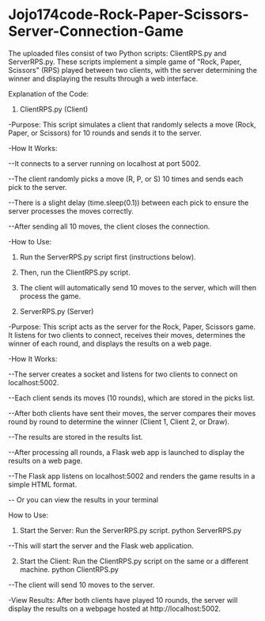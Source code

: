 # Jojo174code-Rock-Paper-Scissors-Server-Connection-Game


The uploaded files consist of two Python scripts: ClientRPS.py and ServerRPS.py. These scripts implement a simple game of "Rock, Paper, Scissors" (RPS) played between two clients, with the server determining the winner and displaying the results through a web interface.

Explanation of the Code:
1. ClientRPS.py (Client)

-Purpose: This script simulates a client that randomly selects a move (Rock, Paper, or Scissors) for 10 rounds and sends it to the server.

-How It Works:

  --It connects to a server running on localhost at port 5002.

  --The client randomly picks a move (R, P, or S) 10 times and sends each pick to the server.

  --There is a slight delay (time.sleep(0.1)) between each pick to ensure the server processes the moves correctly.

  --After sending all 10 moves, the client closes the connection.

-How to Use:

  1) Run the ServerRPS.py script first (instructions below).
   
  2) Then, run the ClientRPS.py script.
   
  3) The client will automatically send 10 moves to the server, which will then process the game.
   
2. ServerRPS.py (Server)

-Purpose: This script acts as the server for the Rock, Paper, Scissors game. It listens for two clients to connect, receives their moves, determines the winner of each round, and displays the results on a web page.

-How It Works:

  --The server creates a socket and listens for two clients to connect on localhost:5002.

  --Each client sends its moves (10 rounds), which are stored in the picks list.

  --After both clients have sent their moves, the server compares their moves round by round to determine the winner (Client 1, Client 2, or Draw).

  --The results are stored in the results list.

  --After processing all rounds, a Flask web app is launched to display the results on a web page.

  --The Flask app listens on localhost:5002 and renders the game results in a simple HTML format.

  -- Or you can view the results in your terminal 

How to Use:

1) Start the Server: Run the ServerRPS.py script.
python ServerRPS.py

  --This will start the server and the Flask web application.
  
2) Start the Client: Run the ClientRPS.py script on the same or a different machine.
python ClientRPS.py

  --The client will send 10 moves to the server.
  
-View Results: After both clients have played 10 rounds, the server will display the results on a webpage hosted at http://localhost:5002.
